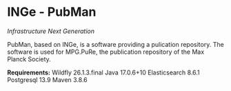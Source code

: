 # INGe - PubMan
*Infrastructure Next Generation*

PubMan, based on INGe, is a software providing a pulication repository. The software is used for MPG.PuRe, the publication repository of the Max Planck Society.

**Requirements:**
Wildfly 26.1.3.final
Java 17.0.6+10
Elasticsearch 8.6.1
Postgresql 13.9
Maven 3.8.6
